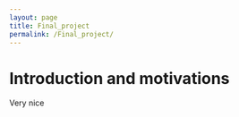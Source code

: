 ```yaml
---
layout: page
title: Final_project
permalink: /Final_project/
---
```



# Introduction and motivations

Very nice